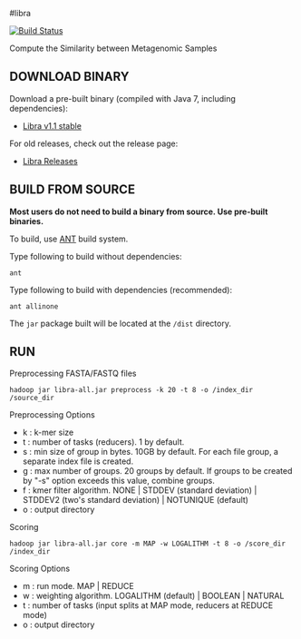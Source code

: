 #libra

[![Build Status](https://travis-ci.org/iychoi/libra.svg?branch=master)](https://travis-ci.org/iychoi/libra)

Compute the Similarity between Metagenomic Samples

DOWNLOAD BINARY
---------------
Download a pre-built binary (compiled with Java 7, including dependencies):
- [Libra v1.1 stable](https://github.com/iychoi/libra/releases/download/v1.1/libra-all.jar)

For old releases, check out the release page:
- [Libra Releases](https://github.com/iychoi/libra/releases)


BUILD FROM SOURCE
-----------------
**Most users do not need to build a binary from source. Use pre-built binaries.**

To build, use [ANT](ant.apache.org/) build system.

Type following to build without dependencies:
```
ant
```

Type following to build with dependencies (recommended):
```
ant allinone
```

The `jar` package built will be located at the `/dist` directory.


RUN
---

Preprocessing FASTA/FASTQ files
```
hadoop jar libra-all.jar preprocess -k 20 -t 8 -o /index_dir /source_dir
```

Preprocessing Options
- k : k-mer size
- t : number of tasks (reducers). 1 by default.
- s : min size of group in bytes. 10GB by default. For each file group, a separate index file is created.
- g : max number of groups. 20 groups by default. If groups to be created by "-s" option exceeds this value, combine groups.
- f : kmer filter algorithm. NONE | STDDEV (standard deviation) | STDDEV2 (two's standard deviation) | NOTUNIQUE (default)
- o : output directory


Scoring
```
hadoop jar libra-all.jar core -m MAP -w LOGALITHM -t 8 -o /score_dir /index_dir
```

Scoring Options
- m : run mode. MAP | REDUCE
- w : weighting algorithm. LOGALITHM (default) | BOOLEAN | NATURAL
- t : number of tasks (input splits at MAP mode, reducers at REDUCE mode)
- o : output directory
